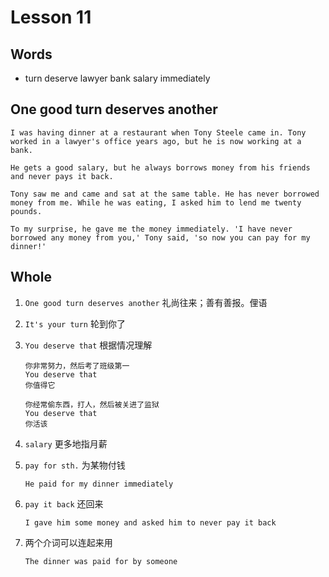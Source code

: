 # Lesson 11

## Words

- turn deserve lawyer bank salary immediately

## One good turn deserves another

```
I was having dinner at a restaurant when Tony Steele came in. Tony worked in a lawyer's office years ago, but he is now working at a bank.

He gets a good salary, but he always borrows money from his friends and never pays it back.

Tony saw me and came and sat at the same table. He has never borrowed money from me. While he was eating, I asked him to lend me twenty pounds.

To my surprise, he gave me the money immediately. 'I have never borrowed any money from you,' Tony said, 'so now you can pay for my dinner!'
```

## Whole

1. `One good turn deserves another` 礼尚往来；善有善报。俚语

2. `It's your turn` 轮到你了

3. `You deserve that` 根据情况理解

   ```
   你非常努力，然后考了班级第一
   You deserve that
   你值得它

   你经常偷东西，打人，然后被关进了监狱
   You deserve that
   你活该
   ```

4. `salary` 更多地指月薪

5. `pay for sth.` 为某物付钱

   ```
   He paid for my dinner immediately
   ```

6. `pay it back` 还回来

   ```
   I gave him some money and asked him to never pay it back
   ```

7. 两个介词可以连起来用

   ```
   The dinner was paid for by someone
   ```
